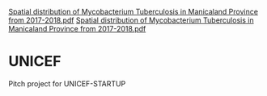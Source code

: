 [Spatial distribution of Mycobacterium Tuberculosis in Manicaland Province from 2017-2018.pdf](https://github.com/Rejoice2021/UNICEF-Innovation-Fund/files/6886789/Spatial.distribution.of.Mycobacterium.Tuberculosis.in.Manicaland.Province.from.2017-2018.pdf)
[Spatial distribution of Mycobacterium Tuberculosis in Manicaland Province from 2017-2018.pdf](https://github.com/Rejoice2021/UNICEF/files/6886566/Spatial.distribution.of.Mycobacterium.Tuberculosis.in.Manicaland.Province.from.2017-2018.pdf)
# UNICEF
Pitch project for UNICEF-STARTUP
